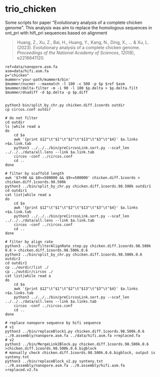 # trio_chicken
Some scripts for paper "Evolutionary analysis of a complete chicken genome". This analysis was aim to replace the homologous sequences in ont_pri with hifi_pri sequences based on alignment

> Huang, Z., Xu, Z., Bai, H., Huang, Y., Kang, N., Ding, X., ... & Xu, L. (2023). Evolutionary analysis of a complete chicken genome. *Proceedings of the National Academy of Sciences*, *120*(8), e2216641120.



```
ref=data/nanopore.asm.fa
asm=data/hifi.asm.fa
p="chicken"
mummer='your-path/mummer4/bin'
$mummer/nucmer --maxmatch -l 100 -c 500 -p $p $ref $asm
$mummer/delta-filter -m -i 90 -l 100 $p.delta > $p.delta.filt
$mummer/dnadiff -d $p.delta -p $p.diff


python3 bin/split_by_chr.py chicken.diff.1coords outdir
cp circos.conf outdir

# do not filter
cd outdir
ls |while read a
do
	cd $a
	awk '{print $12"\t"$1"\t"$2"\t"$13"\t"$3"\t"$4}' $a.links >$a.link.tab
	python3 ../../../bin/preCircosLink.sort.py --scaf_len ../../../data/all.lens --link $a.link.tab
	circos -conf ../circos.conf
	cd ..
done

# filter by scaffold length
awk '$7>98 && $8>=500000 && $9>=500000' chicken.diff.1coords > chicken.diff.1coords.98.500k
python3 ../bin/split_by_chr.py chicken.diff.1coords.98.500k outdir1
cd outdir1
cat list|while read a
do
	cd $a
	awk '{print $12"\t"$1"\t"$2"\t"$13"\t"$3"\t"$4}' $a.links >$a.link.tab
	python3 ../../../bin/preCircosLink.sort.py --scaf_len ../../../data/all.lens --link $a.link.tab
	circos -conf ../circos.conf
	cd ..
done

# filter by align rate
python3 ../bin/filterAlignRate_step.py chicken.diff.1coords.98.500k 0.6 > chicken.diff.1coords.98.500k.0.6
python3 ../bin/split_by_chr.py chicken.diff.1coords.98.500k.0.6 outdir2
cd outdir2
cp ../ourdir/list ./
cp ../outdir/circos ./
cat list|while read a
do
	cd $a
	awk '{print $12"\t"$1"\t"$2"\t"$13"\t"$3"\t"$4}' $a.links >$a.links.tab
	python3 ../../../bin/preCircosLink.sort.py --scaf_len ../../../data/all.lens --link $a.links.tab
	circos -conf ../circos.conf
	cd ..
done

# replace nanopore sequence by hifi sequence
# v1
python3 ../bin/replaceBlock1.py chicken.diff.1coords.98.500k.0.6 ../0.assembly/nanopore.asm.fa ../data/hifi.asm.fa >replaced.fa
# v2
python3 ../bin/MergeLink2Block.py chicken.diff.1coords.98.500k.0.6 >chicken.diff.1coords.98.500k.0.6.bigblock
# manually check chicken.diff.1coords.98.500k.0.6.bigblock, output is synteny.txt
python3 ../bin/replaceBlock_v2.py synteny.txt ../0.assembly/nanopore.asm.fa ../0.assembly/hifi.asm.fa >replaced.v2.fa
```
